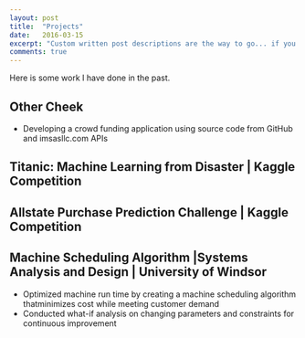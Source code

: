 ```yaml
---
layout: post
title:  "Projects"
date:   2016-03-15
excerpt: "Custom written post descriptions are the way to go... if you're not lazy."
comments: true
---
```


Here is some work I have done in the past.

## Other Cheek	                                                                                                                             
* Developing a crowd funding application using source code from GitHub and imsasllc.com APIs

## Titanic: Machine Learning from Disaster | Kaggle Competition					               

## Allstate Purchase Prediction Challenge | Kaggle Competition				   	                 

## Machine Scheduling Algorithm |Systems Analysis and Design | University of Windsor	                                
* Optimized machine run time by creating a machine scheduling algorithm thatminimizes cost while meeting customer demand
* Conducted what-if analysis on changing parameters and constraints for continuous improvement